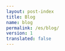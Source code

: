 ```yaml
---
layout: post-index
title: Blog
name: blog
permalink: /es/blog/
version: 1
translated: false
---
```



